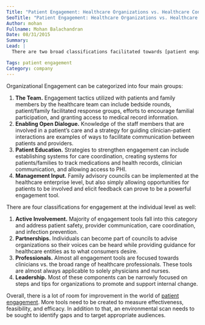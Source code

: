 ```yaml
---
Title: "Patient Engagement: Healthcare Organizations vs. Healthcare Consumers"
SeoTitle: "Patient Engagement: Healthcare Organizations vs. Healthcare Consumers"
Author: mohan
Fullname: Mohan Balachandran
Date: 08/31/2015
Summary: 
Lead: |
  There are two broad classifications facilitated towards [patient engagement](https://catalyze.io/solutions/patient-engagement): organizational and individual. Organizational-level engagement implementations are executed by means of change in policies, processes, systems, procedures, or structures. On the other side, individual-level engagement tactics are enacted to reshape knowledge, demeanors, or skills through various tools for educating and engaging the individual. These two ranks are not mutually exclusive though. Individual-level tools can support organizational-level interventions and individual characteristics can be aided by organizational support. 

Tags: patient engagement
Category: company
---
```

Organizational Engagement can be categorized into four main groups:

1. **The Team.** Engagement tactics utilized with patients and family members by the healthcare team can include bedside rounds, patient/family facilitated response groups, efforts to encourage familial participation, and granting access to medical record information. 
2. **Enabling Open Dialogue.** Knowledge of the staff members that are involved in a patient’s care and a strategy for guiding clinician-patient interactions are examples of ways to facilitate communication between patients and providers. 
3. **Patient Education.** Strategies to strengthen engagement can include establishing systems for care coordination, creating systems for patients/families to track medications and health records, clinician communication, and allowing access to PHI.
4. **Management Input.** Family advisory councils can be implemented at the healthcare enterprise level, but also simply allowing opportunities for patients to be involved and elicit feedback can prove to be a powerful engagement tool.

There are four classifications for engagement at the individual level as well:

1. **Active Involvement.** Majority of engagement tools fall into this category and address patient safety, provider communication, care coordination, and infection prevention.
2. **Partnerships.** Individuals can become part of councils to advise organizations so their voices can be heard while providing guidance for healthcare entities as to what consumers desire. 
3. **Professionals.** Almost all engagement tools are focused towards clinicians vs. the broad range of healthcare professionals. These tools are almost always applicable to solely physicians and nurses.
4. **Leadership.** Most of these components can be narrowly focused on steps and tips for organizations to promote and support internal change.

Overall, there is a lot of room for improvement in the world of [patient engagement](https://catalyze.io/solutions/patient-engagement). More tools need to be created to measure effectiveness, feasibility, and efficacy. In addition to that, an environmental scan needs to be sought to identify gaps and to target appropriate audiences.

